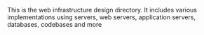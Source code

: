 This is the web infrastructure design directory. It includes various implementations using servers, web servers, application servers, databases, codebases and more

